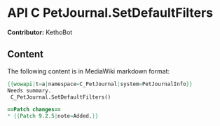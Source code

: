 # API C PetJournal.SetDefaultFilters

**Contributor:** KethoBot

## Content

The following content is in MediaWiki markdown format:

```mediawiki
{{wowapi|t=a|namespace=C_PetJournal|system=PetJournalInfo}}
Needs summary.
 C_PetJournal.SetDefaultFilters()

==Patch changes==
* {{Patch 9.2.5|note=Added.}}
```